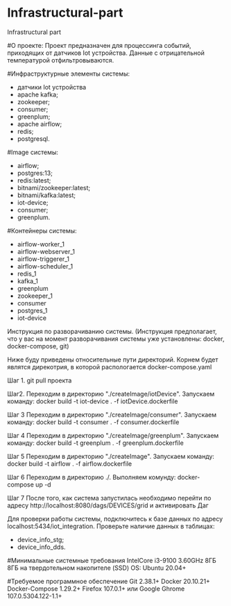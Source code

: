 # Infrastructural-part
Infrastructural part

#О проекте:
Проект предназначен для процессинга событий, приходящих от датчиков Iot устройства. Данные с отрицательной температурой отфильтровываются.

#Инфраструктурные элементы системы: 
- датчики Iot устройства
- apache kafka;
- zookeeper;
- consumer;
- greenplum;
- apache airflow;
- redis;
- postgresql.

#Image системы:
- airflow;
- postgres:13;
- redis:latest;
- bitnami/zookeeper:latest;
- bitnami/kafka:latest;
- iot-device;
- consumer;
- greenplum.

#Контейнеры системы:
- airflow-worker_1
- airflow-webserver_1
- airflow-triggerer_1
- airflow-scheduler_1
- redis_1
- kafka_1
- greenplum
- zookeeper_1
- consumer
- postgres_1
- iot-device

Инструкция по разворачиванию системы. (Инструкция предполагает, что у вас на момент разворачивания системы уже установлены: docker, docker-compose, git)

Ниже буду приведены относительные пути директорий. Корнем будет являтся дирекотрия, в которой распологается docker-compose.yaml

Шаг 1. 
git pull проекта

Шаг2.
Переходим в директорию "./createImage/iotDevice". Запускаем команду: docker build -t iot-device . -f iotDevice.dockerfile

Шаг 3
Переходим в директорию "./createImage/consumer".  Запускаем команду: docker build -t consumer . -f consumer.dockerfile

Шаг 4
Переходим в директорию "./createImage/greenplum".  Запускаем команду: docker build -t greenplum . -f greenplum.dockerfile

Шаг 5
Переходим в директорию "./createImage".  Запускаем команду: docker build -t airflow . -f airflow.dockerfile

Шаг 6
Переходим в директорию ./. Выполняем комунду: docker-compose up -d

Шаг 7
После того, как система запустилась необходимо перейти по адресу http://localhost:8080/dags/DEVICES/grid и активировать Даг

Для проверки работы системы, подключитесь к базе данных по адресу localhost:5434/iot_integration. Проверьте наличие данных в таблицах: 
- device_info_stg;
- device_info_dds.

#Минимальные системные требования 
IntelCore i3-9100 3.60GHz
8ГБ
8ГБ на твердотельном накопителе (SSD)
OS: Ubuntu 20.04+

#Требуемое программное обеспечение
Git 2.38.1+
Docker 20.10.21+
Docker-Compose 1.29.2+
Firefox 107.0.1+ или Google Ghrome 107.0.5304.122-1.1+

